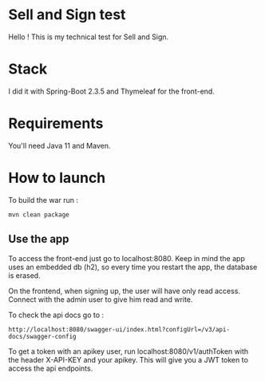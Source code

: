 # Sell and Sign test

Hello !
This is my technical test for Sell and Sign.

# Stack

I did it with Spring-Boot 2.3.5 and Thymeleaf for the front-end.

# Requirements

You'll need Java 11 and Maven.

# How to launch

To build the war run :

```
mvn clean package
```

## Use the app

To access the front-end just go to localhost:8080. 
Keep in mind the app uses an embedded db (h2), so every time you restart the app, 
the database is erased.

On the frontend, when signing up, the user will have only read access.  Connect with the admin  user
to give him read and write.

To check the api docs go to : 
```
http://localhost:8080/swagger-ui/index.html?configUrl=/v3/api-docs/swagger-config
```

To get a token with an apikey user, run localhost:8080/v1/authToken with the header 
X-API-KEY and your apikey. This will give you a JWT token to access the api endpoints.


